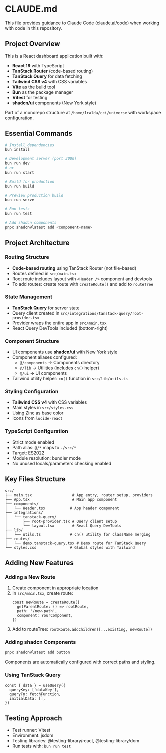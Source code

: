 # CLAUDE.md

This file provides guidance to Claude Code (claude.ai/code) when working with code in this repository.

## Project Overview

This is a React dashboard application built with:
- **React 19** with TypeScript
- **TanStack Router** (code-based routing)
- **TanStack Query** for data fetching
- **Tailwind CSS v4** with CSS variables
- **Vite** as the build tool
- **Bun** as the package manager
- **Vitest** for testing
- **shadcn/ui** components (New York style)

Part of a monorepo structure at `/home/lralda/cci/universe` with workspace configuration.

## Essential Commands

```bash
# Install dependencies
bun install

# Development server (port 3000)
bun run dev
# or
bun run start

# Build for production
bun run build

# Preview production build
bun run serve

# Run tests
bun run test

# Add shadcn components
pnpx shadcn@latest add <component-name>
```

## Project Architecture

### Routing Structure
- **Code-based routing** using TanStack Router (not file-based)
- Routes defined in `src/main.tsx`
- Root route includes layout with `<Header />` component and devtools
- To add routes: create route with `createRoute()` and add to `routeTree`

### State Management
- **TanStack Query** for server state
- Query client created in `src/integrations/tanstack-query/root-provider.tsx`
- Provider wraps the entire app in `src/main.tsx`
- React Query DevTools included (bottom-right)

### Component Structure
- UI components use **shadcn/ui** with New York style
- Component aliases configured:
  - `@/components` → Components directory
  - `@/lib` → Utilities (includes `cn()` helper)
  - `@/ui` → UI components
- Tailwind utility helper: `cn()` function in `src/lib/utils.ts`

### Styling Configuration
- **Tailwind CSS v4** with CSS variables
- Main styles in `src/styles.css`
- Using Zinc as base color
- Icons from `lucide-react`

### TypeScript Configuration
- Strict mode enabled
- Path alias: `@/*` maps to `./src/*`
- Target: ES2022
- Module resolution: bundler mode
- No unused locals/parameters checking enabled

## Key Files Structure

```
src/
├── main.tsx                  # App entry, router setup, providers
├── App.tsx                   # Main app component
├── components/
│   └── Header.tsx           # App header component
├── integrations/
│   └── tanstack-query/
│       ├── root-provider.tsx # Query client setup
│       └── layout.tsx        # React Query DevTools
├── lib/
│   └── utils.ts             # cn() utility for className merging
├── routes/
│   └── demo.tanstack-query.tsx # Demo route for TanStack Query
└── styles.css               # Global styles with Tailwind
```

## Adding New Features

### Adding a New Route
1. Create component in appropriate location
2. In `src/main.tsx`, create route:
   ```tsx
   const newRoute = createRoute({
     getParentRoute: () => rootRoute,
     path: '/new-path',
     component: YourComponent,
   })
   ```
3. Add to routeTree: `rootRoute.addChildren([...existing, newRoute])`

### Adding shadcn Components
```bash
pnpx shadcn@latest add button
```
Components are automatically configured with correct paths and styling.

### Using TanStack Query
```tsx
const { data } = useQuery({
  queryKey: ['dataKey'],
  queryFn: fetchFunction,
  initialData: [],
})
```

## Testing Approach
- Test runner: Vitest
- Environment: jsdom
- Testing libraries: @testing-library/react, @testing-library/dom
- Run tests with: `bun run test`